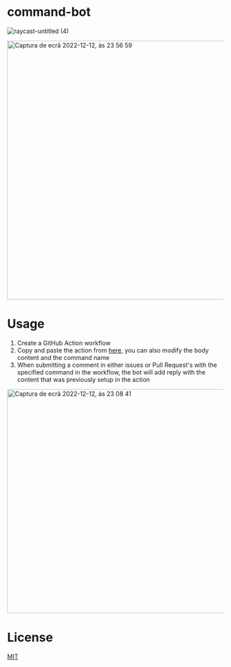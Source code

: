 # command-bot

![raycast-untitled (4)](https://user-images.githubusercontent.com/29093946/207184977-6ad73bf5-1f4a-4ddc-804e-4131e397613f.svg)

<img width="602" alt="Captura de ecrã 2022-12-12, às 23 56 59" src="https://user-images.githubusercontent.com/29093946/207185075-1a2f80e4-51ed-48e1-8dcd-3feaaa2e7a20.png">

# Usage

1. Create a GitHub Action workflow
2. Copy and paste the action from [here](https://github.com/stavares843/command-bot/blob/main/.github/workflows/command-bot.yml), you can also modify the body content and the command name
3. When submitting a comment in either issues or Pull Request's with the specified command in the workflow, the bot will add reply with the content that was previously setup in the action

<img width="521" alt="Captura de ecrã 2022-12-12, às 23 08 41" src="https://user-images.githubusercontent.com/29093946/207176909-e9cd7360-a66c-4fbc-ada1-f65042f9c8f7.png">


# License

[MIT](https://github.com/stavares843/command-bot/blob/main/LICENSE)
